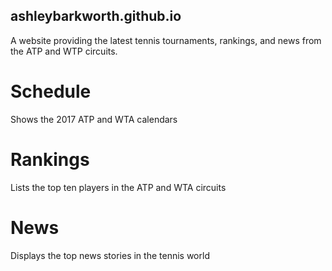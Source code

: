 ## ashleybarkworth.github.io

A website providing the latest tennis tournaments, rankings, and news from the ATP and WTP circuits. 

# Schedule
Shows the 2017 ATP and WTA calendars

# Rankings
Lists the top ten players in the ATP and WTA circuits

# News
Displays the top news stories in the tennis world
